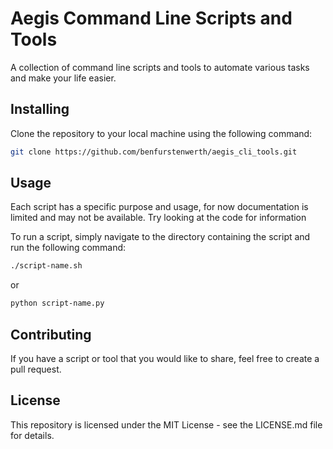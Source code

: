 # Aegis Command Line Scripts and Tools

A collection of command line scripts and tools to automate various tasks and make your life easier.


## Installing

Clone the repository to your local machine using the following command:

```bash
git clone https://github.com/benfurstenwerth/aegis_cli_tools.git
```


## Usage

Each script has a specific purpose and usage, for now documentation is limited and may not be available. Try looking at the code for information

To run a script, simply navigate to the directory containing the script and run the following command:

```bash
./script-name.sh
```
or
```bash
python script-name.py
```


## Contributing

If you have a script or tool that you would like to share, feel free to create a pull request.


## License

This repository is licensed under the MIT License - see the LICENSE.md file for details.